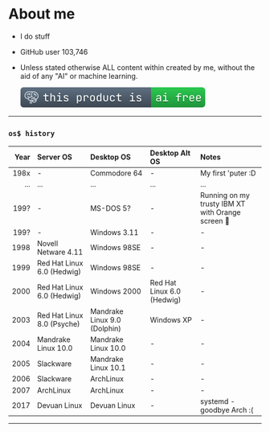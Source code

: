 # About me

- I do stuff
- GitHub user 103,746
- Unless stated otherwise ALL content within created by me, without the aid of
  any "AI" or machine learning.
  
  [![my stuff is AI free](https://raw.githubusercontent.com/krayon/this-product-is-ai-free/main/badge.svg)](https://this-product-is-ai-free.github.io)

---

### `os$ history`


|Year|Server OS|Desktop OS|Desktop Alt OS|Notes|
|--:|:--|:--|:--|:--|
|198x|-|Commodore 64|-|My first 'puter :D|
|...|...|...|...|...|
|199?|-|MS-DOS 5?|-|Running on my trusty IBM XT with Orange screen :tada:|
|199?|-|Windows 3.11|-|-|
|1998|Novell Netware 4.11|Windows 98SE|-|-|
|1999|Red Hat Linux 6.0 (Hedwig)|Windows 98SE|-|-|
|2000|Red Hat Linux 6.0 (Hedwig)|Windows 2000|Red Hat Linux 6.0 (Hedwig)|-|
|2003|Red Hat Linux 8.0 (Psyche)|Mandrake Linux 9.0 (Dolphin)|Windows XP|-|
|2004|Mandrake Linux 10.0|Mandrake Linux 10.0|-|-|
|2005|Slackware|Mandrake Linux 10.1|-|-|
|2006|Slackware|ArchLinux|-|-|
|2007|ArchLinux|ArchLinux|-|-|
|2017|Devuan Linux|Devuan Linux|-|systemd - goodbye Arch :(|

----
[//]: # ( vim: set ts=4 sw=4 et cindent tw=80 ai si syn=markdown ft=markdown: )

